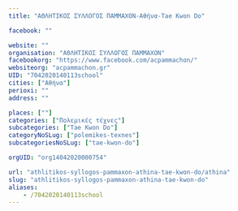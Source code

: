 ```yaml
---
title: "ΑΘΛΗΤΙΚΟΣ ΣΥΛΛΟΓΟΣ ΠΑΜΜΑΧΟΝ-Αθήνα-Tae Kwon Do"

facebook: ""

website: ""
organisation: "ΑΘΛΗΤΙΚΟΣ ΣΥΛΛΟΓΟΣ ΠΑΜΜΑΧΟΝ"
facebookorg: "https://www.facebook.com/acpammachon/"
websiteorg: "acpammachon.gr"
UID: "7042020140113school"
cities: ["Αθήνα"]
perioxi: ""
address: ""

places: [""]
categories: ["Πολεμικές τέχνες"]
subcategories: ["Tae Kwon Do"]
categoryNoSLug: ["polemikes-texnes"]
subcategoriesNoSLug: ["tae-kwon-do"]

orgUID: "org14042020000754"

url: "athlitikos-syllogos-pammaxon-athina-tae-kwon-do/athina"
slug: "athlitikos-syllogos-pammaxon-athina-tae-kwon-do"
aliases:
    - /7042020140113school
---
```






